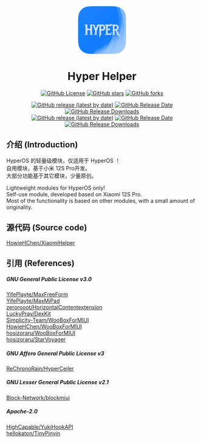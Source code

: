 <div align="center">

<img src="img/app_icon.png" width="25%" alt="app icon"/>

# Hyper Helper

[![GitHub License](https://img.shields.io/github/license/HowieHChen/XiaomiHelper)](https://github.com/HowieHChen/XiaomiHelper/blob/master/LICENSE)
[![GitHub stars](https://img.shields.io/github/stars/HowieHChen/XiaomiHelper)](https://github.com/HowieHChen/XiaomiHelper/stargazers)
[![GitHub forks](https://img.shields.io/github/forks/HowieHChen/XiaomiHelper)](https://github.com/HowieHChen/XiaomiHelper/forks)

[![GitHub release (latest by date)](https://img.shields.io/github/v/release/Xposed-Modules-Repo/dev.lackluster.mihelper?label=release(Xposed))](https://github.com/Xposed-Modules-Repo/dev.lackluster.mihelper/releases/latest) 
[![GitHub Release Date](https://img.shields.io/github/release-date/Xposed-Modules-Repo/dev.lackluster.mihelper?label=release%20date(Xposed))](https://github.com/Xposed-Modules-Repo/dev.lackluster.mihelper/releases/latest)
[![GitHub Release Downloads](https://img.shields.io/github/downloads/Xposed-Modules-Repo/dev.lackluster.mihelper/total?label=downloads(Xposed))](https://github.com/Xposed-Modules-Repo/dev.lackluster.mihelper/releases)  
[![GitHub release (latest by date)](https://img.shields.io/github/v/release/HowieHChen/XiaomiHelper?label=release)](https://github.com/HowieHChen/XiaomiHelper/releases/latest) 
[![GitHub Release Date](https://img.shields.io/github/release-date/HowieHChen/XiaomiHelper?label=release%20date)](https://github.com/HowieHChen/XiaomiHelper/releases/latest)
[![GitHub Release Downloads](https://img.shields.io/github/downloads/HowieHChen/XiaomiHelper/total?label=downloads)](https://github.com/HowieHChen/XiaomiHelper/releases)

</div>

## 介绍 (Introduction)

HyperOS 的轻量级模块，仅适用于 HyperOS ！     
自用模块，基于小米 12S Pro开发。     
大部分功能基于其它模块，少量原创。

Lightweight modules for HyperOS only!     
Self-use module, developed based on Xiaomi 12S Pro.      
Most of the functionality is based on other modules, with a small amount of originality.

## 源代码 (Source code)

[HowieHChen/XiaomiHelper](https://github.com/HowieHChen/XiaomiHelper)

## 引用 (References)

##### GNU General Public License v3.0

[YifePlayte/MaxFreeForm](https://github.com/YifePlayte/MaxFreeForm)  
[YifePlayte/MaxMiPad](https://github.com/YifePlayte/MaxMiPad)  
[zerorooot/HorizontalContentextension](https://github.com/zerorooot/HorizontalContentextension)  
[LuckyPray/DexKit](https://github.com/LuckyPray/DexKit)  
[Simplicity-Team/WooBoxForMIUI](https://github.com/Simplicity-Team/WooBoxForMIUI)  
[HowieHChen/WooBoxForMIUI](https://github.com/HowieHChen/WooBoxForMIUI)  
[hosizoraru/WooBoxForMIUI](https://github.com/hosizoraru/WooBoxForMIUI)  
[hosizoraru/StarVoyager](https://github.com/hosizoraru/StarVoyager)  

##### GNU Affero General Public License v3

[ReChronoRain/HyperCeiler](https://github.com/ReChronoRain/HyperCeiler)

##### GNU Lesser General Public License v2.1

[Block-Network/blockmiui](https://github.com/Block-Network/blockmiui)  

##### Apache-2.0  

[HighCapable/YukiHookAPI](https://github.com/HighCapable/YukiHookAPI)  
[hellokaton/TinyPinyin](https://github.com/hellokaton/TinyPinyin)
